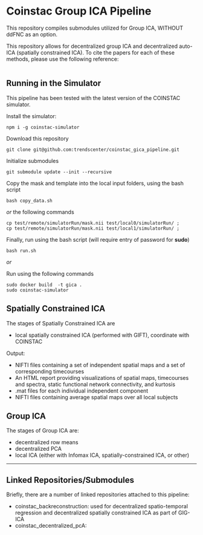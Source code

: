 # Coinstac Group ICA Pipeline

This repository compiles submodules utilized for Group ICA, WITHOUT ddFNC as an option.

This repository allows for decentralized group ICA  and decentralized auto-ICA (spatially constrained ICA). To cite the papers for each of these methods, please use the following reference:
```
```

## Running in the Simulator

This pipeline has been tested with the latest version of the COINSTAC simulator.


Install the simulator:

```
npm i -g coinstac-simulator
```

Download this repository

```
git clone git@github.com:trendscenter/coinstac_gica_pipeline.git
```

Initialize submodules

```
git submodule update --init --recursive
```

Copy the mask and template into the local input folders, using the bash script

```
bash copy_data.sh
```

*or* the following commands

```
cp test/remote/simulatorRun/mask.nii test/local0/simulatorRun/ ;
cp test/remote/simulatorRun/mask.nii test/local1/simulatorRun/ ;
```

Finally, run using the bash script (will require entry of password for **sudo**)

```
bash run.sh
```

*or*

Run using the following commands

```
sudo docker build  -t gica .
sudo coinstac-simulator
```

## Spatially Constrained ICA

The stages of Spatially Constrained ICA are

 - local spatially constrained ICA (performed with GIFT), coordinate with COINSTAC

Output: 
 - NIFTI files containing a set of independent spatial maps and a set of corresponding timecourses
 - An HTML report providing visualizations of spatial maps, timecourses and spectra, static functional network connectivity, and kurtosis
 - .mat files for each individual independent component
 - NIFTI files containing average spatial maps over all local subjects

## Group ICA

The stages of Group ICA are:

 - decentralized row means
 - decentralized PCA
 - local ICA (either with Infomax ICA, spatially-constrained ICA, or other)

---

## Linked Repositories/Submodules

Briefly, there are a number of linked repositories attached to this pipeline:
- coinstac_backreconstruction: used for decentralized spatio-temporal regression and decentralized spatially constrained ICA as part of GIG-ICA
- coinstac_decentralized_pcA: 
